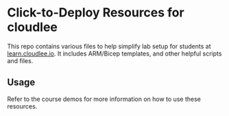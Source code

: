 # Click-to-Deploy Resources for cloudlee

This repo contains various files to help simplify lab setup for students at [learn.cloudlee.io](https://learn.cloudlee.io). It includes ARM/Bicep templates, and other helpful scripts and files.

## Usage

Refer to the course demos for more information on how to use these resources.